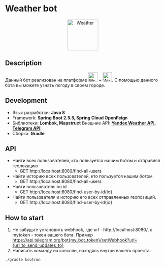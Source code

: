 
# Weather bot
<p align="center"><img src="https://cdn-icons-png.flaticon.com/512/6369/6369659.png"
 alt="Weather" height="100" />
 
 ## Description
 
 Данный бот реализован на платформе <img src="https://cdn.freebiesupply.com/logos/large/2x/java-2-logo-png-transparent.png"
 alt="Weather" height="30" /> + <img src="https://download.logo.wine/logo/Spring_Framework/Spring_Framework-Logo.wine.png"
 alt="Weather" height="30" />. С помощью данного бота вы можете узнать погоду в своем городе. 
 
 ## Development
 
 - Язык разработки: **Java 8**
- Framework: **Spring Boot 2.5.5, Spring Cloud OpenFeign**
- Библиотеки: **Lombok, Mapstruct**
Внешние API: **[Yandex Weather API](https://yandex.com/dev/weather/doc/dg/concepts/about.html "Yandex Weather API"), [Telegram API](https://core.telegram.org/ "Telegram Api")** 
- Сборка: **Gradle**

## API

- Найти всех пользователей, кто пользуется нашим ботом и отправлял геолокацию
  - GET http://localhost:8080/find-all-users
- Найти историю всех пользователей, кто пользуется нашим ботом
  - GET http://localhost:8080/find-all-users
- Найти пользователя по id
  - GET http://localhost:8080/find-user-by-id{id}
- Найти пользователя и историю его всех отправленных геопозиций.
  - GET http://localhost:8080/find-user-by-id{id}
 
 ## How to start
1. Не забудьте установить webhook, где url - http://localhost:8080/, a mytoken - токен вашего бота. Пример https://api.telegram.org/bot{my_bot_token}/setWebhook?url={url_to_send_updates_to}
2. Написать команду на консоли, находясь внутри вашего проекта:
 ```console
 ./gradle bootrun
 ```
 



  
  
 
 

